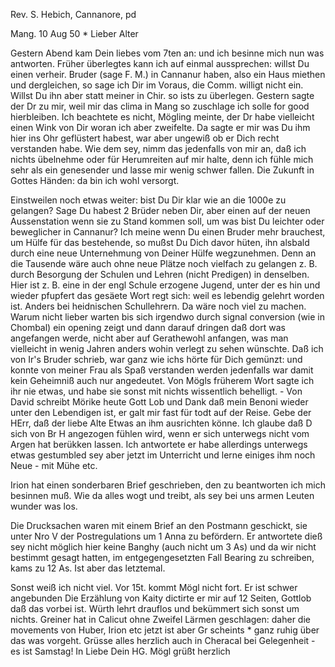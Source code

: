 Rev. S. Hebich, Cannanore, pd

 Mang. 10 Aug 50
 <Samstag>*
Lieber Alter

Gestern Abend kam Dein liebes vom 7ten an: und ich besinne mich nun was antworten. Früher überlegtes kann ich auf einmal aussprechen: willst Du einen verheir. Bruder (sage F. M.) in Cannanur haben, also ein Haus miethen und dergleichen, so sage ich Dir im Voraus, die Comm. willigt nicht ein. Willst Du ihn aber statt meiner in Chir. so ists zu überlegen. Gestern sagte der Dr zu mir, weil mir das clima in Mang so zuschlage ich solle for good hierbleiben. Ich beachtete es nicht, Mögling meinte, der Dr habe vielleicht einen Wink von Dir woran ich aber zweifelte. Da sagte er mir was Du ihm hier ins Ohr geflüstert habest, war aber ungewiß ob er Dich recht verstanden habe. Wie dem sey, nimm das jedenfalls von mir an, daß ich nichts übelnehme oder für Herumreiten auf mir halte, denn ich fühle mich sehr als ein genesender und lasse mir wenig schwer fallen. Die Zukunft in Gottes Händen: da bin ich wohl versorgt.

Einstweilen noch etwas weiter: bist Du Dir klar wie an die 1000e zu gelangen? Sage Du habest 2 Brüder neben Dir, aber einen auf der neuen Aussenstation wenn sie zu Stand kommen soll, um was bist Du leichter oder beweglicher in Cannanur? Ich meine wenn Du einen Bruder mehr brauchest, um Hülfe für das bestehende, so mußst Du Dich davor hüten, ihn alsbald durch eine neue Unternehmung von Deiner Hülfe wegzunehmen. Denn an die Tausende wäre auch ohne neue Plätze noch vielfach zu gelangen z. B. durch Besorgung der Schulen und Lehren (nicht Predigen) in denselben. Hier ist z. B. eine in der engl Schule erzogene Jugend, unter der es hin und wieder pfupfert das gesäete Wort regt sich: weil es lebendig gelehrt worden ist. Anders bei heidnischen Schullehrern. Da wäre noch viel zu machen. Warum nicht lieber warten bis sich irgendwo durch signal conversion (wie in Chombal) ein opening zeigt und dann darauf dringen daß dort was angefangen werde, nicht aber auf Gerathewohl anfangen, was man vielleicht in wenig Jahren anders wohin verlegt zu sehen wünschte.
Daß ich von Ir's Bruder schrieb, war ganz wie ichs hörte für Dich gemünzt: und konnte von meiner Frau als Spaß verstanden werden jedenfalls war damit kein Geheimniß auch nur angedeutet. Von Mögls früherem Wort sagte ich ihr nie etwas, und habe sie sonst mit nichts wissentlich behelligt. - Von David schreibt Mörike heute Gott Lob und Dank daß mein Benoni wieder unter den Lebendigen ist, er galt mir fast für todt auf der Reise. Gebe der HErr, daß der liebe Alte Etwas an ihm ausrichten könne. Ich glaube daß D sich von Br H angezogen fühlen wird, wenn er sich unterwegs nicht vom Argen hat berükken lassen. Ich antwortete er habe allerdings unterwegs etwas gestumbled sey aber jetzt im Unterricht und lerne einiges ihm noch Neue - mit Mühe etc.

Irion hat einen sonderbaren Brief geschrieben, den zu beantworten ich mich besinnen muß. Wie da alles wogt und treibt, als sey bei uns armen Leuten wunder was los.

Die Drucksachen waren mit einem Brief an den Postmann geschickt, sie unter Nro V der Postregulations um 1 Anna zu befördern. Er antwortete dieß sey nicht möglich hier keine Banghy (auch nicht um 3 As) und da wir nicht bestimmt gesagt hatten, im entgegengesetzten Fall Bearing zu schreiben, kams zu 12 As. Ist aber das letztemal.

Sonst weiß ich nicht viel. Vor 15t. kommt Mögl nicht fort. Er ist schwer angebunden Die Erzählung von Kaity dictirte er mir auf 12 Seiten, Gottlob daß das vorbei ist. Würth lehrt drauflos und bekümmert sich sonst um nichts. Greiner hat in Calicut ohne Zweifel Lärmen geschlagen: daher die movements von Huber, Irion etc jetzt ist aber Gr scheints <scheinbar>* ganz ruhig über das was vorgeht. Grüsse alles herzlich auch in Cheracal bei Gelegenheit - es ist Samstag!
 In Liebe
 Dein HG.
Mögl grüßt herzlich

